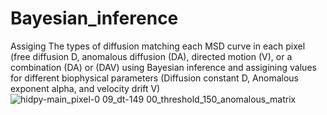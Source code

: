 # Bayesian_inference
Assiging The types of diffusion matching each MSD curve in each pixel (free diffusion D, anomalous diffusion (DA), directed motion (V), or a combination (DA) or (DAV) using Bayesian inference and assigining values for different biophysical parameters (Diffusion constant D, Anomalous exponent alpha, and velocity drift V)
![hidpy-main_pixel-0 09_dt-149 00_threshold_150_anomalous_matrix](https://github.com/huRashidy/Bayesian_inference/assets/56107521/e7be71a9-0384-4b6e-a1c6-b6538f5cfced)

